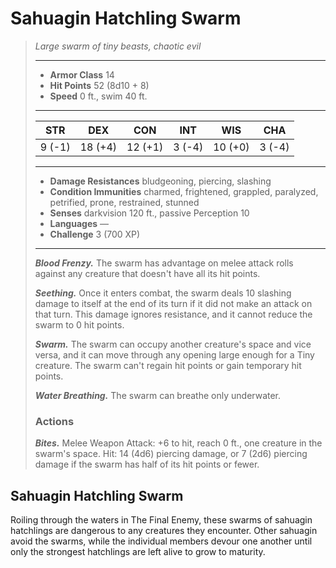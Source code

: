 # Sahuagin Hatchling Swarm
>*Large swarm of tiny beasts, chaotic evil*
>___
>- **Armor Class** 14
>- **Hit Points** 52 (8d10 + 8)
>- **Speed** 0 ft., swim 40 ft.
>___
>|STR|DEX|CON|INT|WIS|CHA|
>|:---:|:---:|:---:|:---:|:---:|:---:|
>|9 (-1)|18 (+4)|12 (+1)|3 (-4)|10 (+0)|3 (-4)|
>___
>- **Damage Resistances** bludgeoning, piercing, slashing
>- **Condition Immunities** charmed, frightened, grappled, paralyzed, petrified, prone, restrained, stunned
>- **Senses** darkvision 120 ft., passive Perception 10
>- **Languages** —
>- **Challenge** 3 (700 XP)
>___
>***Blood Frenzy.*** The swarm has advantage on melee attack rolls against any creature that doesn't have all its hit points.  
>
>***Seething.*** Once it enters combat, the swarm deals 10 slashing damage to itself at the end of its turn if it did not make an attack on that turn. This damage ignores resistance, and it cannot reduce the swarm to 0 hit points.  
>
>***Swarm.*** The swarm can occupy another creature's space and vice versa, and it can move through any opening large enough for a Tiny creature. The swarm can't regain hit points or gain temporary hit points.  
>
>***Water Breathing.*** The swarm can breathe only underwater.  
>
>### Actions
>***Bites.*** Melee Weapon Attack: +6 to hit, reach 0 ft., one creature in the swarm's space. Hit: 14 (4d6) piercing damage, or 7 (2d6) piercing damage if the swarm has half of its hit points or fewer.
## Sahuagin Hatchling Swarm
Roiling through the waters in The Final Enemy, these swarms of sahuagin hatchlings are dangerous to any creatures they encounter. Other sahuagin avoid the swarms, while the individual members devour one another until only the strongest hatchlings are left alive to grow to maturity.